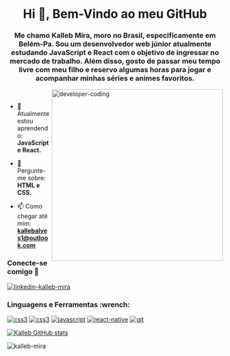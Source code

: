 <h1  align="center">Hi 👋, Bem-Vindo ao meu GitHub</h1>
<h3 align="center">Me chamo Kalleb Mira, moro no Brasil, especificamente em Belém-Pa. Sou um desenvolvedor web júnior atualmente estudando JavaScript e React com o objetivo de ingressar no mercado de trabalho. Além disso, gosto de passar meu tempo livre com meu filho e reservo algumas horas para jogar e acompanhar minhas séries e animes favoritos.</h3>
<img align="right" src="https://miro.medium.com/max/1360/0*gqO3slLmGb4mUeje.gif" alt="developer-coding" width="400" />
  
 <br/> 


- 🌱 Atualmente estou aprendendo: **JavaScript e React.**

- 💬 Pergunte-me sobre: **HTML e CSS.**

- 📫 Como chegar até mim: **kallebalves1@outlook.com**



<h3 align="left">Conecte-se comigo 🤝</h3>
<p align="left">
  
<a href="linkedin.com/in/kalleb-mira-05ab4924a" target="blank"><img align="center" src="https://img.shields.io/badge/LinkedIn-0077B5?style=for-the-badge&logo=linkedin&logoColor=white" alt="linkedin-kalleb-mira" /></a>
  
</p>

<h3 align="left">Linguagens e Ferramentas :wrench:</h3>
<p align="left"> 
  
  <a href="https://www.w3schools.com/html/" target="_blank" rel="noreferrer"> <img src="https://img.shields.io/badge/HTML5-E34F26?style=for-the-badge&logo=html5&logoColor=white" alt="css3" /></a> 
  <a href="https://www.w3schools.com/css/" target="_blank" rel="noreferrer"> <img src="https://img.shields.io/badge/CSS3-1572B6?style=for-the-badge&logo=css3&logoColor=white" alt="css3" /></a>  <a href="https://developer.mozilla.org/en-US/docs/Web/JavaScript" target="_blank" rel="noreferrer"><img src="https://img.shields.io/badge/JavaScript-F7DF1E?style=for-the-badge&logo=javascript&logoColor=black" alt="javascript" /></a> <a href="https://reactjs.org/" target="_blank" rel="noreferrer">   <a href="https://reactnative.dev/" target="_blank" rel="noreferrer"><img src="https://img.shields.io/badge/React_Native-20232A?style=for-the-badge&logo=react&logoColor=61DAFB" alt="react-native"/></a>  <a href="https://git-scm.com/" target="_blank" rel="noreferrer"><img src="https://img.shields.io/badge/GIT-E44C30?style=for-the-badge&logo=git&logoColor=white" alt="git" /></a> 
   
</p>
  
  
  [![Kalleb GitHub stats](https://github-readme-stats.vercel.app/api?username=kalleb-mira&show_icons=true&theme=transparent&hide=stars,issues,contribs)](https://github.com/kalleb-mira/github-readme-stats)
  
<p><img align="left" src="https://github-readme-stats.vercel.app/api/top-langs?username=kalleb-mira&show_icons=true&locale=en&layout=compact" alt="kalleb-mira" /></p>





